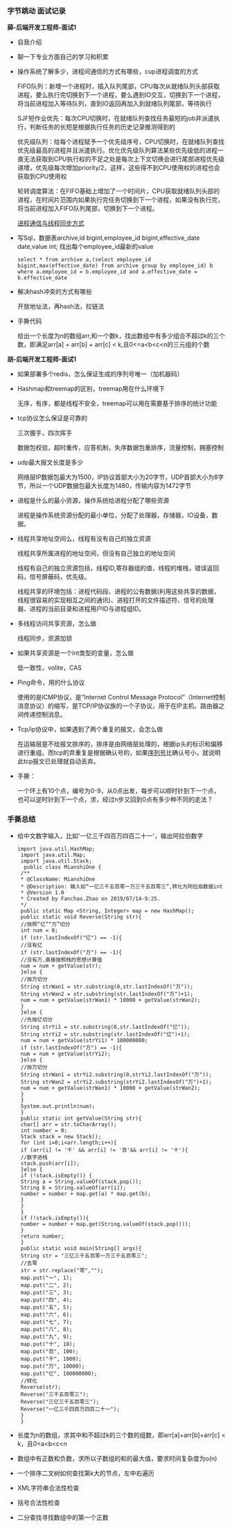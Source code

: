 ### 字节跳动 面试记录

**薛-后端开发工程师-面试1**

- 自我介绍

- 聊一下专业方面自己的学习和积累

- 操作系统了解多少，进程间通信的方式有哪些，cup进程调度的方式
  
  FIFO队列：新增一个进程时，插入队列尾部，CPU每次从就绪队列头部获取进程，要么执行完切换到下一个进程，要么遇到IO交互，切换到下一个进程，将当前进程加入等待队列，直到IO返回再加入到就绪队列尾部，等待执行
  
  SJF短作业优先：每次CPU切换时，在就绪队列查找任务最短的job并派遣执行，判断任务的长短是根据执行任务的历史记录推测得到的
  
  优先级队列：给每个进程赋予一个优先级序号，CPU切换时，在就绪队列查找优先级最高的进程并且派遣执行。优化优先级队列算法某些优先级低的进程一直无法获取到CPU执行权的不足之处是每次上下文切换会进行尾部进程优先级递增，优先级每次增加priority/2，这样，这些得不到CPU使用权的进程也会获取到CPU使用权
  
  轮转调度算法：在FIFO基础上增加了一个时间片，CPU获取就绪队列头部的进程，在时间片范围内如果执行完任务切换到下一个进程，如果没有执行完，将当前进程加入FIFO队列尾部，切换到下一个进程。
  
  [进程通信与线程同步方式](https://www.cnblogs.com/xdyixia/p/9257668.html)

- 写Sql，数据表archive,id bigint,employee_id bigint,effective_date date,value int;  找出每个employee_id最新的value
  
  ```
  select * from archive a,(select employee_id bigint,max(effective_date) from archive group by employee_id) b where a.employee_id = b.employee_id and a.effective_date = b.effective_date
  ```

- 解决hash冲突的方式有哪些
  
  开放地址法，再hash法，拉链法

- 手撕代码 
  
   给出一个长度为n的数组arr,和一个数k，找出数组中有多少组合不超过k的三个数，即满足arr[a] + arr[b] + arr[c] < k,且0<=a<b<c<n的三元组的个数

**胡-后端开发工程师-面试1**

- 如果部署多个redis，怎么保证生成的序列号唯一（加机器码）

- Hashmap和treemap的区别，treemap用在什么环境下
  
  无序，有序，都是线程不安全，treemap可以用在需要基于排序的统计功能

- tcp协议怎么保证是可靠的
  
  三次握手，四次挥手
  
  数据包校验，超时重传，应答机制，失序数据包重排序，流量控制，拥塞控制

- udp最大报文长度是多少
  
  网络层IP数据包最大为1500，IP协议首部大小为20字节，UDP首部大小为8字节，所以一个UDP数据包最大长度为1480，传输内容为1472字节

- 进程是什么的最小资源，操作系统给进程分配了哪些资源
  
  进程是操作系统资源分配的最小单位，分配了处理器，存储器，IO设备，数据。

- 线程共享地址空间么，线程有没有自己的独立资源
  
  线程共享所属进程的地址空间，但没有自己独立的地址空间
  
  线程有自己的独立资源包括，线程ID,寄存器组的值，线程的堆栈，错误返回码，信号屏蔽码，优先级。
  
  线程共享的环境包括：进程代码段、进程的公有数据(利用这些共享的数据，线程很容易的实现相互之间的通讯)、进程打开的文件描述符、信号的处理器、进程的当前目录和进程用户ID与进程组ID。

- 多线程访问共享资源，怎么做
  
  线程同步，资源加锁

- 如果共享资源是一个int类型的变量，怎么做
  
  低一致性，volite，CAS

- Ping命令，用的什么协议
  
  使用的是ICMP协议，是“Internet Control Message Protocol”（Internet控制消息协议）的缩写，是TCP/IP协议族的一个子协议，用于在IP主机、路由器之间传递控制消息。

- Tcp/ip协议中，如果遇到了两个重复的报文，会怎么做
  
  在运输层是不给报文排序的，排序是由网络层处理的，根据ip头的标识和偏移进行重组。而tcp的弃重复是根据确认号的，如果[序列号](https://www.baidu.com/s?wd=%E5%BA%8F%E5%88%97%E5%8F%B7&tn=SE_PcZhidaonwhc_ngpagmjz&rsv_dl=gh_pc_zhidao)比确认号小，就说明此tcp报文已处理就自动丢弃。

- 手撕：
  
  一个环上有10个点，编号为0-9，从0点出发，每步可以顺时针到下一个点，也可以逆时针到下一个点，求，经过n步又回到0点有多少种不同的走法？

### 手撕总结

- 给中文数字输入，比如'一亿三千四百万四百二十一'，输出阿拉伯数字
  
  ```
  import java.util.HashMap;
   import java.util.Map;
   import java.util.Stack;
    public class MianshiOne {
   /**
   * @ClassName: MianshiOne
   * @Description: 输入如“一亿三千五百零一万三千五百零三”,转化为阿拉伯数据int
   * @Version 1.0
   * Created by Fanchao.Zhao on 2019/07/14-9:25.
   */
   public static Map <String, Integer> map = new HashMap();
   public static void Reverse(String str){
   //按照“亿”“万”切分
   int num = 0;
   if (str.lastIndexOf("亿") == -1){
   //没有亿
   if (str.lastIndexOf("万") == -1){
   //没有万,直接按照栈的思想计算值
   num = num + getValue(str);
   }else {
   //按万切分
   String strWan1 = str.substring(0,str.lastIndexOf("万"));
   String strWan2 = str.substring(str.lastIndexOf("万")+1);
   num = num + getValue(strWan1) * 10000 + getValue(strWan2);
   }
   }else {
   //先按亿切分
   String strYi1 = str.substring(0,str.lastIndexOf("亿"));
   String strYi2 = str.substring(str.lastIndexOf("亿")+1);
   num = num + getValue(strYi1) * 100000000;
   if (str.lastIndexOf("万") == -1){
   num = num + getValue(strYi2);
   }else {
   //按万切分
   String strWan1 = strYi2.substring(0,strYi2.lastIndexOf("万"));
   String strWan2 = strYi2.substring(strYi2.lastIndexOf("万")+1);
   num = num + getValue(strWan1) * 10000 + getValue(strWan2);
   }
   }
   System.out.println(num);
   }
   public static int getValue(String str){
   char[] arr = str.toCharArray();
   int number = 0;
   Stack stack = new Stack();
   for (int i=0;i<arr.length;i++){
   if (arr[i] != '千' && arr[i] != '百'&& arr[i] != '十'){
   //数字进栈
   stack.push(arr[i]);
   }else {
   if (!stack.isEmpty()) {
   String a = String.valueOf(stack.pop());
   String b = String.valueOf(arr[i]);
   number = number + map.get(a) * map.get(b);
   }
   }
   }
   if (!stack.isEmpty()){
   number = number + map.get(String.valueOf(stack.pop()));
   }
   return number;
   }
   public static void main(String[] args){
   String str = "三亿三千五百零一万三千五百零三";
   //去零
   str = str.replace("零","");
   map.put("一", 1);
   map.put("二", 2);
   map.put("三", 3);
   map.put("四", 4);
   map.put("五", 5);
   map.put("六", 6);
   map.put("七", 7);
   map.put("八", 8);
   map.put("九", 9);
   map.put("十", 10);
   map.put("百", 100);
   map.put("千", 1000);
   map.put("万", 10000);
   map.put("亿", 100000000);
   //转化
   Reverse(str);
   Reverse("三千五百零三");
   Reverse("三亿三千五百零三");
   Reverse("一亿三千四百万四百二十一");
   }
   }
  ```

- 长度为n的数组，求其中和不超过k的三个数的组数，即arr[a]+arr[b]+arr[c] < k，且0<a<b<c<n  

- 数组中有正数和负数，求所以子数组的和的最大值，要求时间复杂度为o(n)

- 一个排序二叉树如何查找第k大的节点，左中右遍历

- XML字符串合法性检查

- 括号合法性检查

- 二分查找寻找数组中的第一个正数
